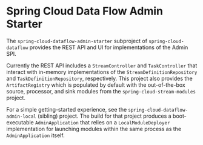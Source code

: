 # Spring Cloud Data Flow Admin Starter

The `spring-cloud-dataflow-admin-starter` subproject of `spring-cloud-dataflow` provides the REST API and UI for implementations of the Admin SPI.

Currently the REST API includes a `StreamController` and `TaskController` that interact with in-memory implementations of the `StreamDefinitionRepository` and `TaskDefinitionRepository`, respectively. This project also provides the `ArtifactRegistry` which is populated by default with the out-of-the-box source, processor, and sink modules from the `spring-cloud-stream-modules` project.

For a simple getting-started experience, see the `spring-cloud-dataflow-admin-local` (sibling) project. The build for that project produces a boot-executable `AdminApplication` that relies on a `LocalModuleDeployer` implementation for launching modules within the same process as the `AdminApplication` itself.
